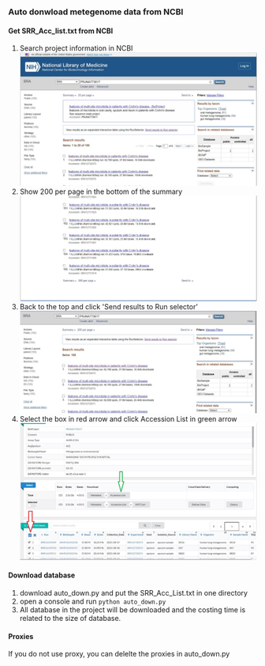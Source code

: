 ### Auto donwload metegenome data from NCBI

#### Get SRR_Acc_list.txt from NCBI
1. Search project information in NCBI
![step1](pic/step1.JPG)
2. Show 200 per page in the bottom of the summary
![step2](pic/step2.JPG)
3. Back to the top and click 'Send results to Run selector'
![step3](pic/step3.JPG)
4. Select the box in red arrow and click Accession List in green arrow
![step4](pic/step4.JPG)

#### Download database
1. download auto_down.py and put the SRR_Acc_List.txt in one directory
2. open a console and run ```python auto_down.py```
3. All database in the project will be downloaded and the costing time is related to the size of database.

#### Proxies
If you do not use proxy, you can delelte the proxies in auto_down.py